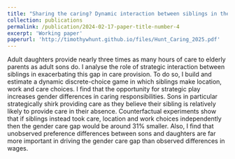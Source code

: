 ```yaml
---
title: "Sharing the caring? Dynamic interaction between siblings in the provision of care to parents"
collection: publications
permalink: /publication/2024-02-17-paper-title-number-4
excerpt: 'Working paper'
paperurl: 'http://timothywhunt.github.io/files/Hunt_Caring_2025.pdf'
---
```



Adult daughters provide nearly three times as many hours of care to elderly
parents as adult sons do. I analyse the role of strategic interaction between siblings
in exacerbating this gap in care provision. To do so, I build and estimate a dynamic discrete-choice game in which siblings make location, work and care choices.
I find that the opportunity for strategic play increases gender differences in caring
responsibilities. Sons in particular strategically shirk providing care as they believe
their sibling is relatively likely to provide care in their absence. Counterfactual
experiments show that if siblings instead took care, location and work choices independently then the gender care gap would be around 31% smaller. Also, I find
that unobserved preference differences between sons and daughters are far more
important in driving the gender care gap than observed differences in wages.
